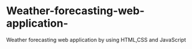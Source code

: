 # Weather-forecasting-web-application-
Weather forecasting web application by using HTML,CSS and JavaScript 
